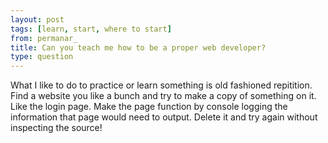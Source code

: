 ```yaml
---
layout: post
tags: [learn, start, where to start]
from: permanar_
title: Can you teach me how to be a proper web developer?
type: question
---
```

What I like to do to practice or learn something is old fashioned repitition. Find a website you like a bunch and try to make a copy of something on it. Like the login page. Make the page function by console logging the information that page would need to output. Delete it and try again without inspecting the source!

